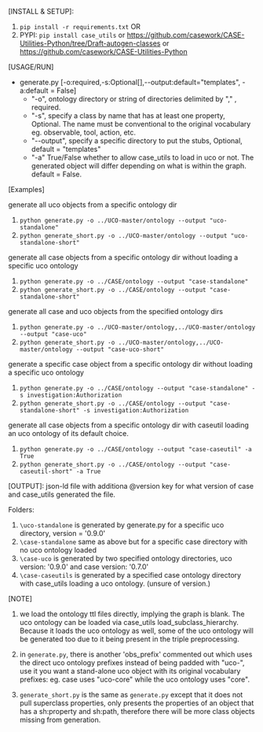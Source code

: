 [INSTALL & SETUP]:
1. `pip install -r requirements.txt` OR
2. PYPI: `pip install case_utils` or https://github.com/casework/CASE-Utilities-Python/tree/Draft-autogen-classes or https://github.com/casework/CASE-Utilities-Python


[USAGE/RUN]
  - generate.py [-o:required,-s:Optional[],--output:default="templates", -a:default = False]
    - "-o", ontology directory or string of directories delimited by "," , required.
    - "-s", specify a class by name that has at least one property, Optional. The name must be conventional to the original vocabulary eg. observable, tool, action, etc.
    - "--output", specify a specific directory to put the stubs, Optional, default = "templates"
    - "-a" True/False whether to allow case_utils to load in uco or not. The generated object will differ depending on what is within the graph. default = False.


[Examples]


generate all uco objects from a specific ontology dir
1. `python generate.py -o ../UCO-master/ontology --output "uco-standalone"`
2. `python generate_short.py -o ../UCO-master/ontology --output "uco-standalone-short"`

generate all case objects from a specific ontology dir without loading a specific uco ontology
1. `python generate.py -o ../CASE/ontology --output "case-standalone"`
2. `python generate_short.py -o ../CASE/ontology --output "case-standalone-short"`

generate all case and uco objects from the specified ontology dirs
1. `python generate.py -o ../UCO-master/ontology,../UCO-master/ontology --output "case-uco"`
2. `python generate_short.py -o ../UCO-master/ontology,../UCO-master/ontology --output "case-uco-short"`

generate a specific case object from a specific ontology dir without loading a specific uco ontology
1. `python generate.py -o ../CASE/ontology --output "case-standalone" -s investigation:Authorization`
2. `python generate_short.py -o ../CASE/ontology --output "case-standalone-short" -s investigation:Authorization`

generate all case objects from a specific ontology dir with caseutil loading an uco ontology of its default choice.
1. `python generate.py -o ../CASE/ontology --output "case-caseutil" -a True`
2. `python generate_short.py -o ../CASE/ontology --output "case-caseutil-short" -a True`

[OUTPUT]: json-ld file with additiona @version key for what version of case and case_utils generated the file.

Folders:
1. `\uco-standalone` is generated by generate.py for a specific uco directory, version = '0.9.0'
2. `\case-standalone` same as above but for a specific case directory with no uco ontology loaded
3. `\case-uco` is generated by two specified ontology directories, uco version: '0.9.0' and case version: '0.7.0'
4. `\case-caseutils` is generated by a specified case ontology directory with case_utils loading a uco ontology. (unsure of version.)


[NOTE]
1. we load the ontology ttl files directly, implying the graph is blank. The uco ontology can be loaded via case_utils load_subclass_hierarchy. Because it loads the uco ontology as well, some of the uco ontology will be generated too due to it being present in the triple preprocessing.

2. in `generate.py`, there is another 'obs_prefix' commented out which uses the direct uco ontology prefixes instead of being padded with "uco-", use it you want a stand-alone uco object with its original vocabulary prefixes: eg. case uses "uco-core" while the uco ontology uses "core".

3. `generate_short.py` is the same as `generate.py` except that it does not pull superclass properties, only presents the properties of an object that has a sh:property and sh:path, therefore there will be more class objects missing from generation.
